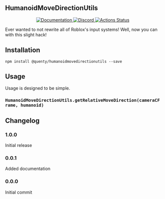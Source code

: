 ## HumanoidMoveDirectionUtils
<div align="center">
  <a href="http://quenty.github.io/api/">
    <img src="https://img.shields.io/badge/docs-website-green.svg" alt="Documentation" />
  </a>
  <a href="https://discord.gg/mhtGUS8">
    <img src="https://img.shields.io/badge/discord-nevermore-blue.svg" alt="Discord" />
  </a>
  <a href="https://github.com/Quenty/NevermoreEngine/actions">
    <img src="https://github.com/Quenty/NevermoreEngine/workflows/lint/badge.svg" alt="Actions Status" />
  </a>
</div>

Ever wanted to not rewrite all of Roblox's input systems! Well, now you can with this slight hack!

## Installation
```
npm install @quenty/humanoidmovedirectionutils --save
```

## Usage
Usage is designed to be simple.

### `HumanoidMoveDirectionUtils.getRelativeMoveDirection(cameraCFrame, humanoid)`


## Changelog

### 1.0.0
Initial release

### 0.0.1
Added documentation

### 0.0.0
Initial commit